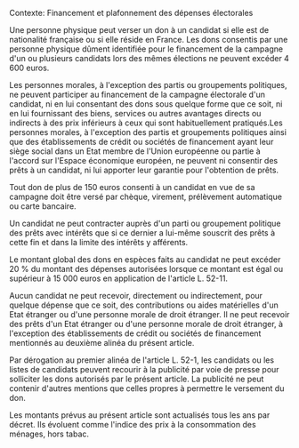Contexte: Financement et plafonnement des dépenses électorales

Une personne physique peut verser un don à un candidat si elle est de nationalité française ou si elle réside en France. Les dons consentis par une personne physique dûment identifiée pour le financement de la campagne d'un ou plusieurs candidats lors des mêmes élections ne peuvent excéder 4 600 euros.

Les personnes morales, à l'exception des partis ou groupements politiques, ne peuvent participer au financement de la campagne électorale d'un candidat, ni en lui consentant des dons sous quelque forme que ce soit, ni en lui fournissant des biens, services ou autres avantages directs ou indirects à des prix inférieurs à ceux qui sont habituellement pratiqués.Les personnes morales, à l'exception des partis et groupements politiques ainsi que des établissements de crédit ou sociétés de financement ayant leur siège social dans un Etat membre de l'Union européenne ou partie à l'accord sur l'Espace économique européen, ne peuvent ni consentir des prêts à un candidat, ni lui apporter leur garantie pour l'obtention de prêts.

Tout don de plus de 150 euros consenti à un candidat en vue de sa campagne doit être versé par chèque, virement, prélèvement automatique ou carte bancaire.

Un candidat ne peut contracter auprès d'un parti ou groupement politique des prêts avec intérêts que si ce dernier a lui-même souscrit des prêts à cette fin et dans la limite des intérêts y afférents.

Le montant global des dons en espèces faits au candidat ne peut excéder 20 % du montant des dépenses autorisées lorsque ce montant est égal ou supérieur à 15 000 euros en application de l'article L. 52-11.

Aucun candidat ne peut recevoir, directement ou indirectement, pour quelque dépense que ce soit, des contributions ou aides matérielles d'un Etat étranger ou d'une personne morale de droit étranger. Il ne peut recevoir des prêts d'un Etat étranger ou d'une personne morale de droit étranger, à l'exception des établissements de crédit ou sociétés de financement mentionnés au deuxième alinéa du présent article.

Par dérogation au premier alinéa de l'article L. 52-1, les candidats ou les listes de candidats peuvent recourir à la publicité par voie de presse pour solliciter les dons autorisés par le présent article. La publicité ne peut contenir d'autres mentions que celles propres à permettre le versement du don.

Les montants prévus au présent article sont actualisés tous les ans par décret. Ils évoluent comme l'indice des prix à la consommation des ménages, hors tabac.